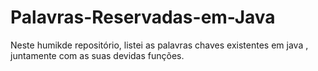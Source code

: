 # Palavras-Reservadas-em-Java
Neste humikde repositório, listei as palavras chaves existentes em java , juntamente com as suas devidas funções.
